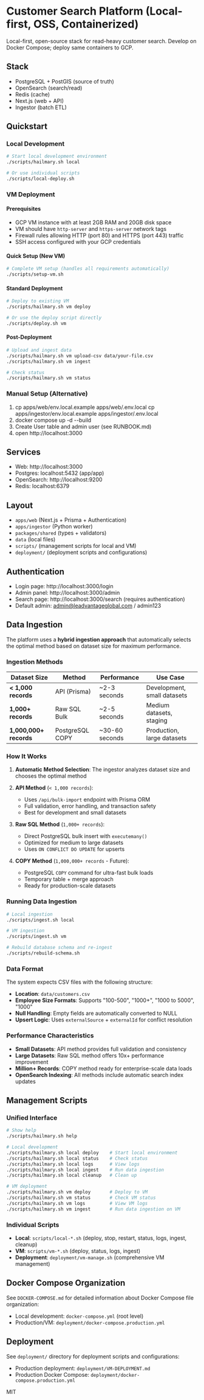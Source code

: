 # Customer Search Platform (Local-first, OSS, Containerized)

Local-first, open-source stack for read-heavy customer search. Develop on Docker Compose; deploy same containers to GCP.

## Stack
- PostgreSQL + PostGIS (source of truth)
- OpenSearch (search/read)
- Redis (cache)
- Next.js (web + API)
- Ingestor (batch ETL)

## Quickstart

### Local Development
```bash
# Start local development environment
./scripts/hailmary.sh local

# Or use individual scripts
./scripts/local-deploy.sh
```

### VM Deployment

#### Prerequisites
- GCP VM instance with at least 2GB RAM and 20GB disk space
- VM should have `http-server` and `https-server` network tags
- Firewall rules allowing HTTP (port 80) and HTTPS (port 443) traffic
- SSH access configured with your GCP credentials

#### Quick Setup (New VM)
```bash
# Complete VM setup (handles all requirements automatically)
./scripts/setup-vm.sh
```

#### Standard Deployment
```bash
# Deploy to existing VM
./scripts/hailmary.sh vm deploy

# Or use the deploy script directly
./scripts/deploy.sh vm
```

#### Post-Deployment
```bash
# Upload and ingest data
./scripts/hailmary.sh vm upload-csv data/your-file.csv
./scripts/hailmary.sh vm ingest

# Check status
./scripts/hailmary.sh vm status
```

### Manual Setup (Alternative)
1) cp apps/web/env.local.example apps/web/.env.local
   cp apps/ingestor/env.local.example apps/ingestor/.env.local
2) docker compose up -d --build
3) Create User table and admin user (see RUNBOOK.md)
4) open http://localhost:3000

## Services
- Web: http://localhost:3000
- Postgres: localhost:5432 (app/app)
- OpenSearch: http://localhost:9200
- Redis: localhost:6379

## Layout
- `apps/web` (Next.js + Prisma + Authentication)
- `apps/ingestor` (Python worker)
- `packages/shared` (types + validators)
- `data` (local files)
- `scripts/` (management scripts for local and VM)
- `deployment/` (deployment scripts and configurations)

## Authentication
- Login page: http://localhost:3000/login
- Admin panel: http://localhost:3000/admin
- Search page: http://localhost:3000/search (requires authentication)
- Default admin: admin@leadvantageglobal.com / admin123

## Data Ingestion

The platform uses a **hybrid ingestion approach** that automatically selects the optimal method based on dataset size for maximum performance.

### Ingestion Methods

| Dataset Size | Method | Performance | Use Case |
|--------------|--------|-------------|----------|
| **< 1,000 records** | API (Prisma) | ~2-3 seconds | Development, small datasets |
| **1,000+ records** | Raw SQL Bulk | ~2-5 seconds | Medium datasets, staging |
| **1,000,000+ records** | PostgreSQL COPY | ~30-60 seconds | Production, large datasets |

### How It Works

1. **Automatic Method Selection**: The ingestor analyzes dataset size and chooses the optimal method
2. **API Method** (`< 1,000 records`):
   - Uses `/api/bulk-import` endpoint with Prisma ORM
   - Full validation, error handling, and transaction safety
   - Best for development and small datasets

3. **Raw SQL Method** (`1,000+ records`):
   - Direct PostgreSQL bulk insert with `executemany()`
   - Optimized for medium to large datasets
   - Uses `ON CONFLICT DO UPDATE` for upserts

4. **COPY Method** (`1,000,000+ records` - Future):
   - PostgreSQL `COPY` command for ultra-fast bulk loads
   - Temporary table + merge approach
   - Ready for production-scale datasets

### Running Data Ingestion

```bash
# Local ingestion
./scripts/ingest.sh local

# VM ingestion  
./scripts/ingest.sh vm

# Rebuild database schema and re-ingest
./scripts/rebuild-schema.sh
```

### Data Format

The system expects CSV files with the following structure:
- **Location**: `data/customers.csv`
- **Employee Size Formats**: Supports "100-500", "1000+", "1000 to 5000", "1000"
- **Null Handling**: Empty fields are automatically converted to NULL
- **Upsert Logic**: Uses `externalSource` + `externalId` for conflict resolution

### Performance Characteristics

- **Small Datasets**: API method provides full validation and consistency
- **Large Datasets**: Raw SQL method offers 10x+ performance improvement
- **Million+ Records**: COPY method ready for enterprise-scale data loads
- **OpenSearch Indexing**: All methods include automatic search index updates

## Management Scripts

### Unified Interface
```bash
# Show help
./scripts/hailmary.sh help

# Local development
./scripts/hailmary.sh local deploy    # Start local environment
./scripts/hailmary.sh local status    # Check status
./scripts/hailmary.sh local logs      # View logs
./scripts/hailmary.sh local ingest    # Run data ingestion
./scripts/hailmary.sh local cleanup   # Clean up

# VM deployment
./scripts/hailmary.sh vm deploy       # Deploy to VM
./scripts/hailmary.sh vm status       # Check VM status
./scripts/hailmary.sh vm logs         # View VM logs
./scripts/hailmary.sh vm ingest       # Run data ingestion on VM
```

### Individual Scripts
- **Local**: `scripts/local-*.sh` (deploy, stop, restart, status, logs, ingest, cleanup)
- **VM**: `scripts/vm-*.sh` (deploy, status, logs, ingest)
- **Deployment**: `deployment/vm-manage.sh` (comprehensive VM management)

## Docker Compose Organization
See `DOCKER-COMPOSE.md` for detailed information about Docker Compose file organization:
- Local development: `docker-compose.yml` (root level)
- Production/VM: `deployment/docker-compose.production.yml`

## Deployment
See `deployment/` directory for deployment scripts and configurations:
- Production deployment: `deployment/VM-DEPLOYMENT.md`
- Production Docker Compose: `deployment/docker-compose.production.yml`

MIT
